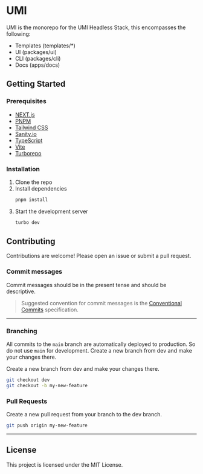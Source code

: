 # UMI

UMI is the monorepo for the UMI Headless Stack, this encompasses the following:

- Templates (templates/*)
- UI (packages/ui)
- CLI (packages/cli)
- Docs (apps/docs)

## Getting Started

### Prerequisites

- [NEXT.js](https://nextjs.org/docs/getting-started)
- [PNPM](https://pnpm.io/installation)
- [Tailwind CSS](https://tailwindcss.com/docs/installation)
- [Sanity.io](https://www.sanity.io/docs/introduction/getting-started-with-sanity-studio)
- [TypeScript](https://www.typescriptlang.org/docs/handbook/typescript-in-5-minutes.html)
- [Vite](https://vitejs.dev/guide/getting-started.html)
- [Turborepo](https://turborepo.org/docs/getting-started)

### Installation

1. Clone the repo
2. Install dependencies
   ```sh copy
   pnpm install
   ```
5. Start the development server
   ```sh copy
   turbo dev
   ```

## Contributing

Contributions are welcome! Please open an issue or submit a pull request.

### Commit messages

Commit messages should be in the present tense and should be descriptive.

> Suggested convention for commit messages is the [Conventional Commits](https://www.conventionalcommits.org/en/v1.0.0/#examples) specification.

---

### Branching

All commits to the `main` branch are automatically deployed to production. So do not use `main` for development. Create a new branch from dev and make your changes there.

Create a new branch from dev and make your changes there.

```bash
git checkout dev
git checkout -b my-new-feature
```

### Pull Requests

Create a new pull request from your branch to the dev branch.

```bash
git push origin my-new-feature
```

---

## License

This project is licensed under the MIT License.
